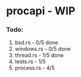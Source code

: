 # procapi - WIP
### Todo:
 1. bsd.rs - 0/5 done
 2. windows.rs - 0/5 done
 3. thread.rs - 1/5 done
 4. tests.rs - 1/5
 5. process.rs - 4/5